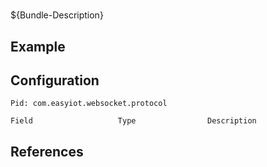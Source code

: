 # 

${Bundle-Description}

## Example

## Configuration

	Pid: com.easyiot.websocket.protocol
	
	Field					Type				Description
		
	
## References

